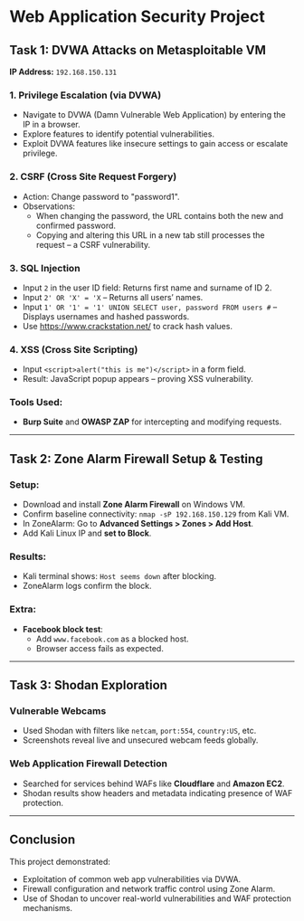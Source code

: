 
# Web Application Security Project

## Task 1: DVWA Attacks on Metasploitable VM

**IP Address:** `192.168.150.131`

### 1. Privilege Escalation (via DVWA)
- Navigate to DVWA (Damn Vulnerable Web Application) by entering the IP in a browser.
- Explore features to identify potential vulnerabilities.
- Exploit DVWA features like insecure settings to gain access or escalate privilege.

### 2. CSRF (Cross Site Request Forgery)
- Action: Change password to "password1".
- Observations:
  - When changing the password, the URL contains both the new and confirmed password.
  - Copying and altering this URL in a new tab still processes the request – a CSRF vulnerability.

### 3. SQL Injection
- Input `2` in the user ID field: Returns first name and surname of ID 2.
- Input `2' OR 'X' = 'X` – Returns all users’ names.
- Input `1' OR '1' = '1' UNION SELECT user, password FROM users #` – Displays usernames and hashed passwords.
- Use https://www.crackstation.net/ to crack hash values.

### 4. XSS (Cross Site Scripting)
- Input `<script>alert("this is me")</script>` in a form field.
- Result: JavaScript popup appears – proving XSS vulnerability.

### Tools Used:
- **Burp Suite** and **OWASP ZAP** for intercepting and modifying requests.

---

## Task 2: Zone Alarm Firewall Setup & Testing

### Setup:
- Download and install **Zone Alarm Firewall** on Windows VM.
- Confirm baseline connectivity: `nmap -sP 192.168.150.129` from Kali VM.
- In ZoneAlarm: Go to **Advanced Settings > Zones > Add Host**.
- Add Kali Linux IP and **set to Block**.

### Results:
- Kali terminal shows: `Host seems down` after blocking.
- ZoneAlarm logs confirm the block.

### Extra:
- **Facebook block test**:
  - Add `www.facebook.com` as a blocked host.
  - Browser access fails as expected.

---

## Task 3: Shodan Exploration

### Vulnerable Webcams
- Used Shodan with filters like `netcam`, `port:554`, `country:US`, etc.
- Screenshots reveal live and unsecured webcam feeds globally.

### Web Application Firewall Detection
- Searched for services behind WAFs like **Cloudflare** and **Amazon EC2**.
- Shodan results show headers and metadata indicating presence of WAF protection.

---

## Conclusion
This project demonstrated:
- Exploitation of common web app vulnerabilities via DVWA.
- Firewall configuration and network traffic control using Zone Alarm.
- Use of Shodan to uncover real-world vulnerabilities and WAF protection mechanisms.

